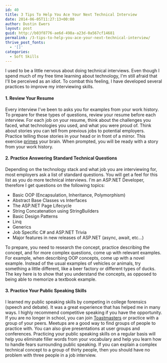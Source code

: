 ```yaml
---
id: 40
title: 3 Tips To Help You Ace Your Next Technical Interview
date: 2014-06-05T11:27:13+00:00
author: Dustin Ewers
layout: post
guid: http://b03f8776-ae6d-498a-a23d-0a567cf14681
permalink: /3-tips-to-help-you-ace-your-next-technical-interview/
thrive_post_fonts:
  - '[]'
categories:
  - Soft Skills
---
```

I used to be a little nervous about doing technical interviews. Even though I spend much of my free time learning about technology, I'm still afraid that I'll be perceived as an idiot. To combat this feeling, I have developed several practices to improve my interviewing skills.

<h4 id="1reviewyourresume">1. Review Your Resume</h4>

Every interview I've been to asks you for examples from your work history. To prepare for these types of questions, review your resume before each interview. For each job on your resume, think about the challenges you faced, what technologies you used, and what you were proud of. Think about stories you can tell from previous jobs to potential employers. Practice telling those stories in your head or in front of a mirror. This exercise <a href="http://en.wikipedia.org/wiki/Priming_(psychology)">primes</a> your brain. When prompted, you will be ready with a story from your work history.

<h4 id="2practiceansweringstandardtechnicalquestions">2. Practice Answering Standard Technical Questions</h4>

Depending on the technology stack and what job you are interviewing for, most employers ask a list of standard questions. You will get a feel for this list as you do more technical interviews. I'm an ASP.NET Developer, therefore I get questions on the following topics:

<ul>
    <li>Basic OOP (Encapsulation, Inheritance, Polymorphism)</li>
    <li>Abstract Base Classes vs Interfaces</li>
    <li>The ASP.NET Page Lifecycle</li>
    <li>String Concatenation using StringBuilders</li>
    <li>Basic Design Patterns</li>
    <li>Linq</li>
    <li>Generics</li>
    <li>Job Specific C# and ASP.NET Trivia</li>
    <li>Major features in new releases of ASP.NET (async, await, etc...)</li>
</ul>

To prepare, you need to research the concept, practice describing the concept, and for more complex questions, come up with relevant examples. For example, when describing OOP concepts, come up with a novel example. Instead of the usual examples of vehicles or animals, try something a little different, like a beer factory or different types of ducks. The key here is to show that you understand the concepts, as opposed to being able to memorize a textbook example.

<h4 id="3practiceyourpublicspeakingskills">3. Practice Your Public Speaking Skills</h4>

I learned my public speaking skills by competing in college forensics (speech and debate). It was a great experience that has helped me in many ways. I highly recommend competitive speaking if you have the opportunity. If you are no longer in school, you can join <a href="http://www.toastmasters.org/">Toastmasters</a> or practice with a group of your peers. Meetups are a good way to find groups of people to practice with. You can also give presentations at user groups and conferences. Practicing your public speaking skills on a regular basis will help you eliminate filler words from your vocabulary and help you learn how to handle fears surrounding public speaking. If you can explain a complex technical concept to a group of thirty people, then you should have no problem with three people in a job interview.